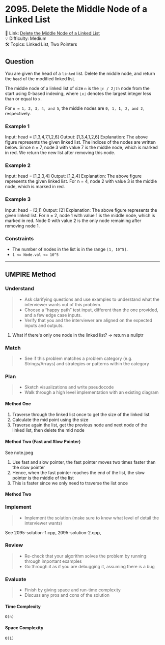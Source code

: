 # 2095. Delete the Middle Node of a Linked List

🔗 Link: [Delete the Middle Node of a Linked List](https://leetcode.com/problems/delete-the-middle-node-of-a-linked-list/description/)<br>
💡 Difficulty: Medium<br>
🛠️ Topics: Linked List, Two Pointers<br>

## Question

You are given the head of a `linked` list. Delete the middle node, and return the `head` of the modified linked list.

The middle node of a linked list of size `n` is the `⌊n / 2⌋th` node from the start using 0-based indexing, where `⌊x⌋` denotes the largest integer less than or equal to `x`.

For `n = 1, 2, 3, 4, and 5`, the middle nodes are `0, 1, 1, 2, and 2`, respectively.

### Example 1

Input: head = [1,3,4,7,1,2,6]
Output: [1,3,4,1,2,6]
Explanation:
The above figure represents the given linked list. The indices of the nodes are written below.
Since n = 7, node 3 with value 7 is the middle node, which is marked in red.
We return the new list after removing this node. 

### Example 2

Input: head = [1,2,3,4]
Output: [1,2,4]
Explanation:
The above figure represents the given linked list.
For n = 4, node 2 with value 3 is the middle node, which is marked in red.

### Example 3

Input: head = [2,1]
Output: [2]
Explanation:
The above figure represents the given linked list.
For n = 2, node 1 with value 1 is the middle node, which is marked in red.
Node 0 with value 2 is the only node remaining after removing node 1.

### Constraints

* The number of nodes in the list is in the range `[1, 10^5]`.
* `1 <= Node.val <= 10^5`

---

## UMPIRE Method

### Understand

> - Ask clarifying questions and use examples to understand what the interviewer wants out of this problem.
> - Choose a “happy path” test input, different than the one provided, and a few edge case inputs. 
> - Verify that you and the interviewer are aligned on the expected inputs and outputs.

1. What if there's only one node in the linked list? -> return a nullptr

### Match
> - See if this problem matches a problem category (e.g. Strings/Arrays) and strategies or patterns within the category

### Plan
> - Sketch visualizations and write pseudocode
> - Walk through a high level implementation with an existing diagram

#### Method One

1. Traverse through the linked list once to get the size of the linked list
2. Calculate the mid point using the size
3. Traverse again the list, get the previous node and next node of the linked list, then delete the mid node

#### Method Two (Fast and Slow Pointer)

See note.jpeg
1. Use fast and slow pointer, the fast pointer moves two times faster than the slow pointer
2. Hence, when the fast pointer reaches the end of the list, the slow pointer is the middle of the list
3. This is faster since we only need to traverse the list once

#### Method Two

### Implement
> - Implement the solution (make sure to know what level of detail the interviewer wants)

See 2095-solution-1.cpp, 2095-solution-2.cpp, 

### Review
> - Re-check that your algorithm solves the problem by running through important examples
> - Go through it as if you are debugging it, assuming there is a bug

### Evaluate
> - Finish by giving space and run-time complexity
> - Discuss any pros and cons of the solution

#### Time Complexity

`O(n)`

#### Space Complexity

`O(1)`